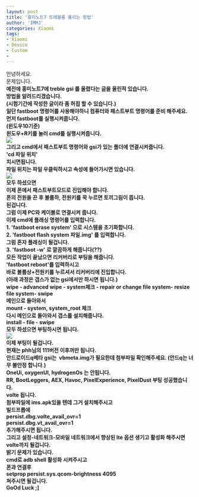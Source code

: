 ```yaml
---
layout: post
title: '홍미노트7 트레블롬 올리는 방법'
author: 'IMMJ'
categories: Xiaomi
tags:
- Xiaomi
- Device
- Custom
- 
---
```



<script> location.href='https://cafe.naver.com/develoid/866974' ; </script>

<div><div></div><div><div><div></div><div><span>안녕하세요.</span></div></div></div><div>문제입니다.</div><div><b></div><div>예전에 홍미노트7에 treble gsi 를 올렸다는 글을 올린적 있습니다.</div><div><div>방법을 알려드리겠습니다.</div><div><b></div><div>(시험기간에 작성한 글이라 좀 허접 할 수 있습니다.)</div><div><b></div><div>일단 fastboot 명령어를 사용해야하니 컴퓨터와 패스트부트 명령어를 준비 해주세요.</div><div><b></div><div>먼저 fastboot를 실행시켜줍니다.</div><div><b></div><div>(윈도우10기준)</div><div>윈도우+R키를 눌러 cmd를 실행시켜줍니다.</div><div><img src="https://cafeptthumb-phinf.pstatic.net/MjAxOTA0MjFfMjAz/MDAxNTU1ODU1NDU1MjU0.SqMHeKBhFG2MAWkzPyFqrbsgefe16UFzj4AUT_kgrSQg.LFKwit_VzTP-RnLs24-8kP8kvCD4D0I4VOMnp0GXmDAg.PNG.kmss9531/1.PNG?type=w740"></div><div><b></div><div>그리고 cmd에서 패스트부트 명령어와 gsi가 있는 폴더에 연결시켜줍니다.</div><div><b></div><div>'cd 파일 위치'</div><div>치시면됩니다.</div><div>파일 위치는 파일 우클릭하시고 속성에 들어가시면 있습니다.</div><div><b></div><div><img src="https://cafeptthumb-phinf.pstatic.net/MjAxOTA0MjFfODMg/MDAxNTU1ODU1NjM4MjMy.BmuVnhOv6NESPvOFkSaiHstR9aOv9mMh07zm0i9OtjUg.V-tpOuMxnegSi2ppkwuCK7nmOwzq71qVdAlRXtNYMlog.PNG.kmss9531/2.PNG?type=w740"><b></div><div><b></div><div>모두 하셨으면&nbsp;</div><div>이제 폰에서 패스트부트모드로 진입해야 합니다.</div><div><b></div><div>폰의 전원을 끈 후 볼륨하, 전원키를 꾹 누르면 토끼그림이 뜹니다.</div><div>된겁니다.</div><div><b></div><div>그럼 이제 PC와 케이블로 연결시켜 줍니다.</div><div><b></div><div>이제 cmd에 플래싱 명령어를 입력합니다.</div><div><span>1. 'fastboot erase system' 으로 시스템을 초기화합니다.</span></div><div><span>2. 'fastboot flash system 파일.img'&nbsp;</span><span>를 입력합니다.</span></div><div>그럼 혼자 플래싱이 될겁니다.</div><div>3. 'fastboot -w' 로 깔끔하게 해줍니다(??)</div><div><b></div><div>모든 작업이 끝났으면 리커버리로 부팅을 해줍니다.</div><div>'fastboot reboot'를 입력하시고&nbsp;</div><div>바로&nbsp;<span>볼륨상+전원키를 누르셔서 리커버리에 진입합니다.</span></div><div><b></div><div>(아래 과정은 갭스가 없는 gsi에서만 하시면 됩니다.)</div><div>wipe - advanced wipe - system체크 - repair or change file system- resize file system- swipe</div><div>메인으로 돌아와서</div><div>mount - system, system_root 체크</div><div>다시 메인으로 돌아와서 갭스를 설치해줍니다.</div><div>install - file - swipe</div><div>모두 하셨으면 부팅하시면 됩니다.</div><div><img src="https://cafeptthumb-phinf.pstatic.net/MjAxOTA0MjFfMTY5/MDAxNTU1ODU3ODM2MTIx.HUUAz1TTnX0hr13uBNUtPs0N1HkMxZ_gO1MoIrvvBxog.hvvGdmSYEeuRXUExQfeC51h2r8-Gt5elb6zLH2mF2XMg.GIF.kmss9531/ezgif.com-optimize.gif?type=w740"><b></div><div><b></div><div><div>이제 부팅이 될겁니다.</div><div><b></div><div><b></div><div>현재는 phh님의 111버전 이후꺼만 됩니다.</div><div>안드로이드q베타 gsi는&nbsp; vbmeta.img가 필요한데 첨부파일 확인해주세요. (안드q는 너무 불안정 합니다.)</div><div><b></div><div>OneUi, oxygenUI, hydrogenOs 는 안됩니다.</div><div>RR, BootLeggers, AEX, Havoc, PixelExperience, PixelDust 부팅 성공했습니다.</div><div><b></div><div>volte 됩니다.</div><div>첨부파일에 ims.apk있을 텐데 그거 설치해주시고&nbsp;</div><div>빌드프롭에</div><div><div>persist.dbg.volte_avail_ovr=1</div><div>persist.dbg.vt_avail_ovr=1</div><div>추가해주시면 됩니다.</div><div>그리고 설정-네트워크-모바일 네트워크에서 향상된 lte 옵션 생기고 활성화 해주시면 volte까지 될겁니다.</div></div></div></div></div><b><div><div><div><div><div><b></div><div>밝기 문제가 있습니다.</div></div></div></div></div></blockquote><div><div><div><div><div>cmd로 adb shell 활성화 시켜주시고&nbsp;</div><div>폰과 연결후</div><div><span>setprop persist.sys.qcom-brightness 4095</span></div></div><div>쳐주시면 될겁니다.</div><div><b></div><div>GoOd Luck ;]</div></div></div></div>
